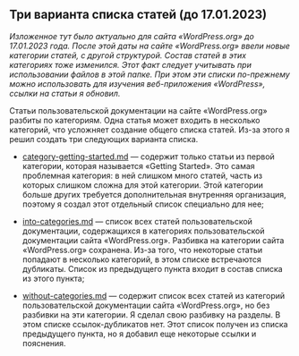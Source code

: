## Три варианта списка статей (до 17.01.2023)

_Изложенное тут было актуально для сайта «WordPress.org» до 17.01.2023 года. После этой даты на сайте «WordPress.org» ввели новые категории статей, с другой структурой. Состав статей в этих категориях тоже изменился. Этот факт следует учитывать при использовании файлов в этой папке. При этом эти списки по-прежнему можно использовать для изучения веб-приложения «WordPress», ссылки на статьи я обновил._

Статьи пользовательской документации на сайте «WordPress.org» разбиты по категориям. Одна статья может входить в несколько категорий, что усложняет создание общего списка статей. Из-за этого я решил создать три следующих варианта списка.

- [category-getting-started.md](category-getting-started.md)&nbsp;— содержит только статьи из первой категории, которая называется «Getting Started». Это самая проблемная категория: в ней слишком много статей, часть из которых слишком сложна для этой категории. Этой категории больше других требуется дополнительная внутренняя организация, поэтому я создал этот отдельный список специально для нее;

- [into-categories.md](into-categories.md)&nbsp;— список всех статей пользовательской документации, содержащихся в категориях пользовательской документации сайта «WordPress.org». Разбивка на категории сайта «WordPress.org» сохранена. Из-за того, что некоторые статьи попадают в несколько категорий, в этом списке встречаются дубликаты. Список из предыдущего пункта входит в состав списка из этого пункта;

- [without-categories.md](without-categories.md)&nbsp;— содержит список всех статей из категорий пользовательской документации сайта «WordPress.org», но без разбивки на эти категории. Я сделал свою разбивку на разделы. В этом списке ссылок-дубликатов нет. Этот список получен из списка предыдущего пункта, но я добавил еще некоторые ссылки и пояснения.
